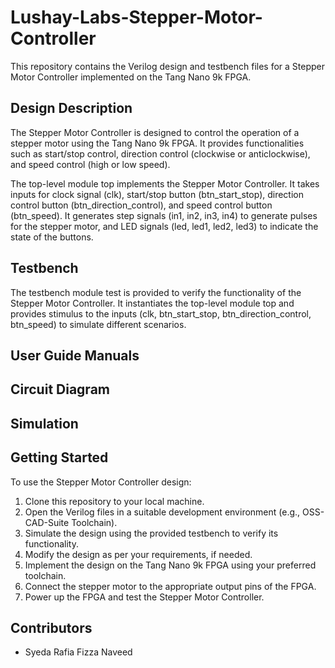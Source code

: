 # Lushay-Labs-Stepper-Motor-Controller

This repository contains the Verilog design and testbench files for a Stepper Motor Controller implemented on the Tang Nano 9k FPGA.

## Design Description

The Stepper Motor Controller is designed to control the operation of a stepper motor using the Tang Nano 9k FPGA. It provides functionalities such as start/stop control, direction control (clockwise or anticlockwise), and speed control (high or low speed).

The top-level module top implements the Stepper Motor Controller. It takes inputs for clock signal (clk), start/stop button (btn_start_stop), direction control button (btn_direction_control), and speed control button (btn_speed). It generates step signals (in1, in2, in3, in4) to generate pulses for the stepper motor, and LED signals (led, led1, led2, led3) to indicate the state of the buttons.

## Testbench

The testbench module test is provided to verify the functionality of the Stepper Motor Controller. It instantiates the top-level module top and provides stimulus to the inputs (clk, btn_start_stop, btn_direction_control, btn_speed) to simulate different scenarios.

## User Guide Manuals


## Circuit Diagram


## Simulation


## Getting Started

To use the Stepper Motor Controller design:

1. Clone this repository to your local machine.
2. Open the Verilog files in a suitable development environment (e.g., OSS-CAD-Suite Toolchain).
3. Simulate the design using the provided testbench to verify its functionality.
4. Modify the design as per your requirements, if needed.
5. Implement the design on the Tang Nano 9k FPGA using your preferred toolchain.
6. Connect the stepper motor to the appropriate output pins of the FPGA.
7. Power up the FPGA and test the Stepper Motor Controller.

## Contributors

- Syeda Rafia Fizza Naveed
